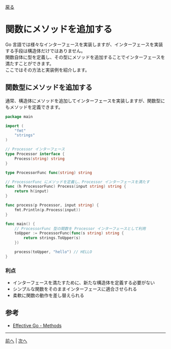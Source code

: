 [戻る](../README.md)

# 関数にメソッドを追加する

Go 言語では様々なインターフェースを実装しますが、インターフェースを実装する手段は構造体だけではありません。  
関数自体に型を定義し、その型にメソッドを追加することでインターフェースを満たすことができます。  
ここではその方法と実装例を紹介します。

## 関数型にメソッドを追加する

通常、構造体にメソッドを追加してインターフェースを実装しますが、関数型にもメソッドを定義できます。

```go
package main

import (
    "fmt"
    "strings"
)

// Processor インターフェース
type Processor interface {
    Process(string) string
}

type ProcessorFunc func(string) string

// ProcessorFunc にメソッドを定義し、Processor インターフェースを満たす
func (h ProcessorFunc) Process(input string) string {
    return h(input)
}

func process(p Processor, input string) {
    fmt.Println(p.Process(input))
}

func main() {
    // ProcessorFunc 型の関数を Processor インターフェースとして利用
    toUpper := ProcessorFunc(func(s string) string {
        return strings.ToUpper(s)
    })

    process(toUpper, "hello") // HELLO
}
```

### 利点

- インターフェースを満たすために、新たな構造体を定義する必要がない
- シンプルな関数をそのままインターフェースに適合させられる
- 柔軟に関数の動作を差し替えられる

## 参考

- [Effective Go - Methods](https://go.dev/doc/effective_go#methods)

----
[前へ](../07_関数を受け取る関数、関数を返す関数（高階関数）/README.md) | [次へ](../09_ジェネリクスと型制約/README.md)

